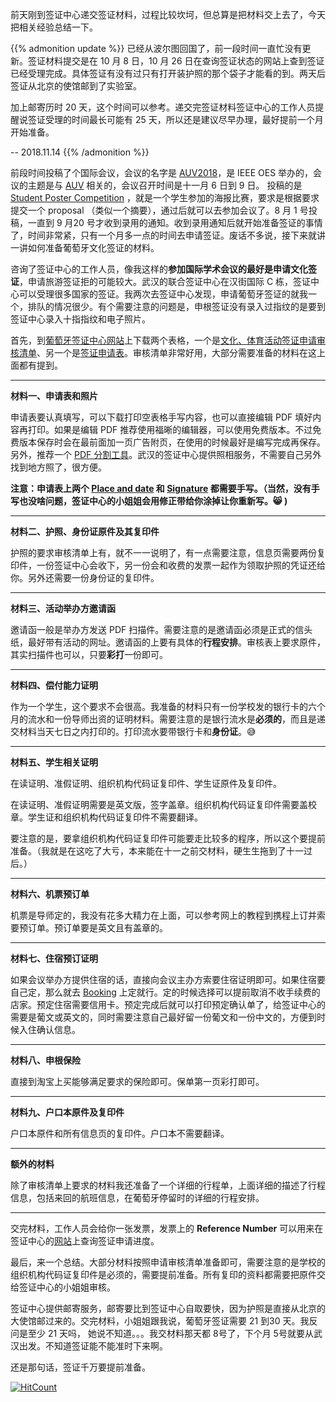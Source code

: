 
前天刚到签证中心递交签证材料，过程比较坎坷，但总算是把材料交上去了，今天把相关经验总结一下。

<!--more-->

{{% admonition update %}}
已经从波尔图回国了，前一段时间一直忙没有更新。签证材料提交是在 10 月 8 日，10 月 26 日在查询签证状态的网站上查到签证已经受理完成。具体签证有没有过只有打开装护照的那个袋子才能看的到。两天后签证从北京的使馆邮到了实验室。  

加上邮寄历时 20 天，这个时间可以参考。递交完签证材料签证中心的工作人员提醒说签证受理的时间最长可能有 25 天，所以还是建议尽早办理，最好提前一个月开始准备。  

-- 2018.11.14
{{% /admonition %}}


前段时间投稿了个国际会议，会议的名字是 [AUV2018](https://auv2018.lsts.pt/home)，是 IEEE OES 举办的，会议的主题是与 [AUV](https://en.wikipedia.org/wiki/Autonomous_underwater_vehicle) 相关的，会议召开时间是十一月 6 日到 9 日。 投稿的是 [Student Poster Competition](https://auv2018.lsts.pt/node/17) ，就是一个学生参加的海报比赛，要求是根据要求提交一个 proposal （类似一个摘要），通过后就可以去参加会议了。8 月 1 号投稿，一直到 9 月20 号才收到录用的通知。收到录用通知后就开始准备签证的事情了，时间非常紧，只有一个月多一点的时间去申请签证。废话不多说，接下来就讲一讲如何准备葡萄牙文化签证的材料。   

咨询了签证中心的工作人员，像我这样的**参加国际学术会议的最好是申请文化签证**，申请旅游签证拒的可能较大。武汉的联合签证中心在汉街国际 C 栋，签证中心可以受理很多国家的签证。我两次去签证中心发现，申请葡萄牙签证的就我一个，排队的情况很少。有个需要注意的问题是，申根签证没有录入过指纹的是要到签证中心录入十指指纹和电子照片。       

首先，到<a href="http://www.vfsglobal.cn/portugal/china/index.html" rel="noopener" target="_blank">葡萄牙签证中心网站</a>上下载两个表格，一个是[文化、体育活动签证申请审核清单](http://www.vfsglobal.cn/portugal/china/pdf/cultural-CH.pdf)、另一个是[签证申请表](http://www.secomunidades.pt/vistos/images/docs/VistoSchengen_ENG.pdf)。审核清单非常好用，大部分需要准备的材料在这上面都有提到。   

------

**材料一、申请表和照片**   

申请表要认真填写，可以下载打印空表格手写内容，也可以直接编辑 PDF 填好内容再打印。如果是编辑 PDF 推荐使用福晰的编辑器，可以使用免费版本。不过免费版本保存时会在最前面加一页广告附页，在使用的时候最好是编写完成再保存。另外，推荐一个 [PDF 分割工具](https://smallpdf.com/cn/split-pdf)。武汉的签证中心提供照相服务，不需要自己另外找到地方照了，很方便。       

**注意：申请表上两个 <u>Place and date</u> 和 <u>Signature</u> 都需要手写。（当然，没有手写也没啥问题，签证中心的小姐姐会用修正带给你涂掉让你重新写。:smile_cat:	)**     

------

**材料二、护照、身份证原件及其复印件**    

护照的要求审核清单上有，就不一一说明了，有一点需要注意，信息页需要两份复印件，一份签证中心会收下，另一份会和收费的发票一起作为领取护照的凭证还给你。另外还需要一份身份证的复印件。   

------

**材料三、活动举办方邀请函**    

邀请函一般是举办方发送 PDF 扫描件。需要注意的是邀请函必须是正式的信头纸，最好带有活动的网址。邀请函的上要有具体的**行程安排**。审核表上要求原件，其实扫描件也可以，只要**彩打**一份即可。   

------

**材料四、偿付能力证明**   

作为一个学生，这个要求不会很高。我准备的材料只有一份学校发的银行卡的六个月的流水和一份导师出资的证明材料。需要注意的是银行流水是**必须的**，而且是递交材料当天七日之内打印的。打印流水要带银行卡和**身份证**。:sweat_smile: 

------

**材料五、学生相关证明**   

在读证明、准假证明、组织机构代码证复印件、学生证原件及复印件。   

在读证明、准假证明需要是英文版，签字盖章。组织机构代码证复印件需要盖校章。学生证和组织机构代码证复印件不需要翻译。   

要注意的是，要拿组织机构代码证复印件可能要走比较多的程序，所以这个要提前准备。（我就是在这吃了大亏，本来能在十一之前交材料，硬生生拖到了十一过后。）   

------

**材料六、机票预订单**   

机票是导师定的，我没有花多大精力在上面，可以参考网上的教程到携程上订并索要预订单。预订单要是英文且有盖章的。   

------

**材料七、住宿预订证明**   

如果会议举办方提供住宿的话，直接向会议主办方索要住宿证明即可。如果住宿要自己定，那么就去 [Booking](https://www.booking.com/index.zh.html) 上定就行。定的时候选择可以提前取消不收手续费的店家。预定住宿需要信用卡。预定完成后就可以打印预定确认单了，给签证中心的需要是葡文或英文的，同时需要注意自己最好留一份葡文和一份中文的，方便到时候入住确认信息。   

------

**材料八、申根保险**   

直接到淘宝上买能够满足要求的保险即可。保单第一页彩打即可。   

------

**材料九、户口本原件及复印件**   

户口本原件和所有信息页的复印件。户口本不需要翻译。    

------

**额外的材料**    

除了审核清单上要求的材料我还准备了一个详细的行程单，上面详细的描述了行程信息，包括来回的航班信息，在葡萄牙停留时的详细的行程安排。   

------

交完材料，工作人员会给你一张发票，发票上的 **Reference Number** 可以用来在签证中心的<a href="http://www.vfsglobal.cn/portugal/china/index.html" rel="noopener" target="_blank">网站</a>上查询签证申请进度。   

最后，来一个总结。大部分材料按照申请审核清单准备即可，需要注意的是学校的组织机构代码证复印件是必须的，需要提前准备。所有复印的资料都需要把原件交给签证中心的小姐姐审核。    

签证中心提供邮寄服务，邮寄要比到签证中心自取要快，因为护照是直接从北京的大使馆邮过来的。交完材料，小姐姐跟我说，葡萄牙签证需要 21 到30 天。我反问是至少 21 天吗， 她说不知道。。。我交材料那天都 8号了，下个月 5号就要从武汉出发。不知道签证能不能准时下来啊。    

还是那句话，签证千万要提前准备。




[![HitCount](http://hits.dwyl.io/ztluo/post.svg)](http://hits.dwyl.io/ztluo/post)

